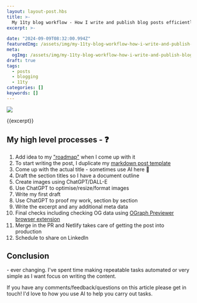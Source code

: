 ```yaml
---
layout: layout-post.hbs
title: >-
  My 11ty blog workflow - How I write and publish blog posts efficiently
excerpt: >-
  
date: "2024-09-09T08:32:00.994Z"
featuredImg: /assets/img/my-11ty-blog-workflow-how-i-write-and-publish-blog-posts-efficiently--featured-img.webp
meta:
  ogImg: /assets/img/my-11ty-blog-workflow-how-i-write-and-publish-blog-posts-efficiently--og-img.jpg
draft: true
tags:
  - posts
  - blogging
  - 11ty
categories: []
keywords: []
---
```


![]({{featuredImg}})

{{excerpt}}

## My high level processes - ❓
1. Add idea to my ["roadmap"](https://github.com/stuartjnelson/northern-badger-11ty-blog?tab=readme-ov-file#roadmap) when I come up with it
2. To start writing the post, I duplicate my [markdown post template](https://github.com/stuartjnelson/northern-badger-11ty-blog/blob/main/articles/__TEMPLATE.md)
3. Come up with the actual title - sometimes use AI here 🤖
4. Draft the section titles so I have a document outline
5. Create images using ChatGPT/DALL-E
6. Use ChatGPT to optimise/resize/format images
7. Write my first draft
8. Use ChatGPT to proof my work, section by section
9. Write the excerpt and any additional meta data
10. Final checks including checking OG data using [OGraph Previewer browser extension](https://chromewebstore.google.com/detail/ograph-previewer/ggcfeakcnodgcmmllfdbmngekljbhiim)
11. Merge in the PR and Netlify takes care of getting the post into production
12. Schedule to share on LinkedIn



## Conclusion
<TBC> - ever changing. I've spent time making repeatable tasks automated or very simple as I want focus on writing the content.

If you have any comments/feedback/questions on this article please get in touch! I'd love to how you use AI to help you carry out tasks.